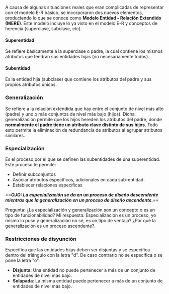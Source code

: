 A causa de algunas situaciones reales que eran complicadas de representar con el modelo E-R básico, se incorporaron dos nuevos elementos, produciendo lo que se conoce como **Modelo Entidad - Relación Extendido (MERE)**.
Este modelo incluye lo ya visto en el modelo E-R y conceptos de herencia (superclase, subclase, etc).

#### Superentidad
Se refiere básicamente a la superclase o padre, la cual contiene los mismos atributos que tendrán sus entidades hijas (no necesariamente todos).
#### Subentidad
Es la entidad hija (subclase) que contiene los atributos del padre y sus propios atributos únicos.

### Generalización
Se refiere a la relación extendida que hay entre el conjunto de nivel más alto (padre) y uno o más conjuntos de nivel más bajo (hijos). 
Dicha generalización permite que los hijos hereden los atributos del padre, donde **normalmente el padre tiene un atributo clave distinto de sus hijos**.
Todo esto permite la eliminación de redundancia de atributos al agrupar atributos similares.
### Especialización
Es el proceso por el que se definen las subentidades de una superentidad. Este proceso te permite:
- Definir subconjuntos
- Asociar atributos específicos, adicionales en cada sub-entidad.
- Establecer relaciones específicas

==***OJO: La especialización se da en un proceso de diseño descendente mientras que la generalización en un proceso de diseño ascendente.***==

Pregunta: ¿La especialización y generalización son un concepto o es un tipo de funcionabilidad?
Mi respuesta: Especialización es un proceso, yo mismo lo puse y  generalización no sé, es un tipo de ventaja?
¿Por qué la generalización es un proceso ascendente?.


### Restricciones de disyunción
Especifica que las entidades hijas deben ser disjuntas y se especifica dentro del triángulo con la letra "d". De caso contrario no se especifica o se pone la letra "o".

- **Disjunta**: Una entidad no puede pertenecer a más de un conjunto de entidades de nivel más bajo.
- **Solapada**: La misma entidad puede pertenecer a más de un conjunto de entidades de nivel más bajo.
